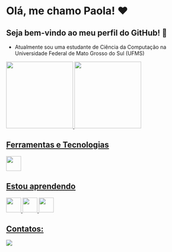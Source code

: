 # Olá, me chamo Paola! ❤️
## Seja bem-vindo ao meu perfil do GitHub! 👋

- Atualmente sou uma estudante de Ciência da Computação na Universidade Federal de Mato Grosso do Sul (UFMS)

<div>
<a href="https://github.com/paolacampossilva">
<img loading="lazy" height="180em" src="https://github-readme-stats.vercel.app/api/top-langs/?username=paolacampossilva&layout=compact&langs_count=7&theme=dracula"/>
<img loading="lazy" height="180em" src="https://github-readme-stats.vercel.app/api?username=paolacampossilva&show_icons=true&theme=dracula&include_all_commits=true&count_private=true"/>
</div>
  
## Ferramentas e Tecnologias
<img loading="lazy" src="https://cdn.jsdelivr.net/gh/devicons/devicon/icons/git/git-original.svg" width="40" height="40"/> 

## Estou aprendendo
<img loading="lazy" src="https://cdn.jsdelivr.net/gh/devicons/devicon@latest/icons/javascript/javascript-original.svg" width="40" height="40"/> <img loading="lazy" src="https://cdn.jsdelivr.net/gh/devicons/devicon@latest/icons/python/python-original.svg" width="40" height="40"/>
<img src="https://cdn.jsdelivr.net/gh/devicons/devicon@latest/icons/cplusplus/cplusplus-original.svg" width="40" height="40"/>

## Contatos:

<div>
<a href = "mailto:paa.campossilva@gmail.com"><img loading="lazy" src="https://img.shields.io/badge/Gmail-D14836?style=for-the-badge&logo=gmail&logoColor=white" target="_blank"></a>   
</div>
